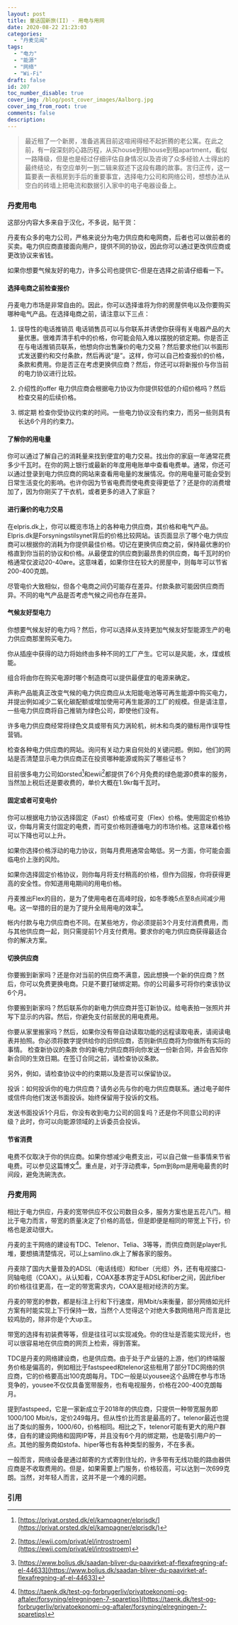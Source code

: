 ```yaml
---
layout: post
title: 童话国新旅(II) - 用电与用网
date: 2020-08-22 21:23:03
categories:
  - "丹麦见闻"
tags:
  - "电力"
  - "能源"
  - "网络"
  - "Wi-Fi"
draft: false
id: 207
toc_number_disable: true
cover_img: /blog/post_cover_images/Aalborg.jpg
cover_img_from_root: true
comments: false
description:
---
```


> 最近租了一个新房，准备逃离目前这喧闹得经不起折腾的老公寓。在此之前，有一段深刻的心路历程，从买house到租house到租apartment，看似一路降级，但是也是经过仔细评估自身情况以及咨询了众多经验人士得出的最终结论，有空应单列一到二辑来叙述下这段有趣的故事。言归正传，这一篇要表一表租房到手后的重要事宜，选择电力公司和网络公司，想想办法从空白的砖墙上把电流和数据引入家中的电子电器设备上。

### 丹麦用电

这部分内容大多来自于汉化，不多说，贴干货：

丹麦有众多的电力公司，严格来说分为电力供应商和电网商，后者也可以做前者的买卖。电力供应商直接面向用户，提供不同的协议，因此你可以通过更改供应商或更改协议来省钱。

如果你想要气候友好的电力，许多公司也提供它-但是在选择之前请仔细看一下。

#### 选择电商之前检查报价
丹麦电力市场是非常自由的。因此，你可以选择谁将为你的房屋供电以及你要购买哪种电气产品。在选择电商之前，请注意以下三点：

1. 误导性的电话推销员
电话销售员可以与你联系并诱使你获得有关电器产品的大量优惠。很难弄清手机中的价格，你可能会陷入难以摆脱的锁定期。你是否正在与电话推销员联系，他想向你出售廉价的电力交易？然后要求他们以书面形式发送要约和交付条款，然后再说“是”。这样，你可以自己检查报价的价格，条款和费用。你是否正在考虑更换供应商？然后，你还可以将新报价与你当前的电力协议进行比较。

2. 介绍性的offer
电力供应商会根据电力协议为你提供较低的介绍价格吗？然后检查交易的后续价格。

3. 绑定期
检查你受协议约束的时间。一些电力协议没有约束力，而另一些则具有长达6个月的约束力。

#### 了解你的用电量
你可以通过了解自己的消耗量来找到便宜的电力交易。找出你的家庭一年通常花费多少千瓦时。在你的网上银行或最新的年度用电账单中查看电费单。通常，你还可以通过登录到电力供应商的网站来查看用电量的发展情况。你的用电量可能会受到日常生活变化的影响。也许你因为节省电费而使电费变得更低了？还是你的消费增加了，因为你刚买了干衣机，或者更多的进入了家庭？

#### 进行廉价的电力交易
在elpris.dk上，你可以概览市场上的各种电力供应商，其价格和电气产品。Elpris.dk是Forsyningstilsynet背后的价格比较网站。该页面显示了哪个电力供应商可以根据你的消耗为你提供最佳价格。切记在更换供应商之前，保持最优惠的价格直到你当前的协议和价格。从最便宜的供应商到最昂贵的供应商，每千瓦时的价格通常仅波动20-40øre。这意味着，如果你住在较大的房屋中，则每年可以节省200-400克朗。

尽管电价大致相似，但各个电商之间仍可能存在差异。付款条款可能因供应商而异。不同的电气产品是否考虑气候之间也存在差异。

#### 气候友好型电力

你想要气候友好的电力吗？然后，你可以选择从支持更加气候友好型能源生产的电力供应商那里购买电力。

你从插座中获得的动力将始终由多种不同的工厂产生。它可以是风能，水，煤或核能。

组合将由你在购买电源时哪个制造商可以提供最便宜的电源来确定。

声称产品能真正改变气候的电力供应商应从太阳能电池等可再生能源中购买电力，并提出例如减少二氧化碳配额或增加使用可再生能源的工厂的规模。但是请注意，一些电力供应商将自己推销为绿色公司，即使他们没有。

许多电力供应商经常将绿色文具或带有风力涡轮机，树木和鸟类的徽标用作误导性营销。

检查各种电力供应商的网站。询问有关动力来自何处的关键问题。例如，他们的网站是否清楚显示电力供应商正在投资哪种能源或购买了哪些证书？

目前很多电力公司如orsted[^2]和ewii[^3]都提供了6个月免费的绿色能源0费率的服务，当然加上税后还是要收费的，单价大概在1.9kr每千瓦时。

#### 固定或者可变电价

你可以根据电力协议选择固定（Fast）价格或可变（Flex）价格。使用固定价格协议，你每月需支付固定的电费，而可变价格则遵循电力的市场价格。这意味着价格可以下降也可以上升。

如果你选择价格浮动的电力协议，则每月费用通常会略低。另一方面，你可能会面临电价上涨的风险。

如果你选择固定价格协议，则你每月将支付稍高的价格，但作为回报，你将获得更高的安全性。你知道用电期间的用电价格。

丹麦推出Flex的目的，是为了使用电者在高峰时段，如冬季晚5点至8点间减少用电。这一举措的目的是为了提升全局用电的效率[^5]。

帐内付款与电力供应商也不同。在某些地方，你必须提前3个月支付消费费用，而与其他供应商一起，则只需提前1个月支付费用。要求你的电力供应商获得最适合你的解决方案。

#### 切换供应商

你要搬到新家吗？还是你对当前的供应商不满意，因此想换一个新的供应商？然后，你可以免费更换电商。只是不要打破绑定期。你的公司最多可将你约束该协议6个月。

你要搬到新家吗？然后联系你的新电力供应商并签订新协议。给电表拍一张照片并写下显示的内容。然后，你避免支付前居民的用电费用。

你要从家里搬家吗？然后，如果你没有带自动读取功能的远程读取电表，请阅读电表并拍照。你必须将数字提供给你的旧供应商，否则新供应商将为你做所有实际的事情。
检查新协议的条款
你的新电力供应商将向你发送一份新合同，并会告知你新合同的生效日期。在签订合同之前，请检查协议条款。

另外，例如，请检查协议中的约束期以及是否可以保留协议。

投诉：如何投诉你的电力供应商？请务必先与你的电力供应商联系。通过电子邮件或信件向他们发送书面投诉。始终保留用于投诉的文档。

发送书面投诉1个月后，你没有收到电力公司的回复吗？还是你不同意公司的评级？此时，你可以向能源领域的上诉委员会投诉。

#### 节省消费
电费不仅取决于你的供应商。如果你想减少电费支出，可以自己做一些事情来节省电费。可以参见这篇博文[^4]。重点是，对于浮动费率，5pm到8pm是用电最贵的时间段，避免洗碗洗衣。

### 丹麦用网

相比于电力供应，丹麦的宽带供应不仅公司数目众多，服务方案也是五花八门。相比于电力而言，带宽的质量决定了价格的高低，但是即便是相同的带宽上下行，价格也是波动很大。

丹麦的主干网络的建设有TDC、Telenor、Telia、3等等，而供应商则是player扎堆，要想搞清楚情况，可以上samlino.dk上了解各家的服务。

丹麦除了国内大量普及的ADSL（电话线缆）和fiber（光缆）外，还有电视接口-同轴电缆（COAX）。从认知看，COAX基本界定于ADSL和fiber之间，因此fiber的价格往往更高，在一定的带宽需求内，COAX是相对经济的方案。

丹麦的带宽的参数，都是标注上行和下行速度，用Mbit/s来衡量，部分网络如光纤方案有时能实现上下行保持一致，当然个人觉得这个对绝大多数网络用户而言是比较鸡肋的，除非你是个大up主。

带宽的选择有初装费等等，但是往往可以实现减免。你的住址是否能实现光纤，也可以很容易地在供应商的网页上检索，得到答案。

TDC是丹麦的网络建设商，也是供应商。由于处于产业链的上游，他们的终端服务价格是偏高的，例如相比于fastspeed和telenor这些租用了部分TDC网络的供应商，它的价格要高出100克朗每月。TDC一般是以yousee这个品牌在参与市场竞争的，yousee不仅仅具备宽带服务，也有电视服务，价格在200-400克朗每月。

提到fastspeed，它是一家新成立于2018年的供应商，只提供一种带宽服务即1000/100 Mbit/s，定价249每月。但从性价比而言是最高的了。telenor最近也提出了类似的服务，1000/60，价格相同。相比之下，telenor可能有更大的用户群体，自有的建设网络和固网IP等，并且没有6个月的绑定期，也是吸引用户的一点。其他的服务商如stofa、hiper等也有各种类型的服务，不在多表。

一般而言，网络设备是通过邮寄的方式寄到住址的，许多带有无线功能的路由器供应商是不收取费用的。但是，如果需要上门服务，价格较高，可以达到一次699克朗。当然，对年轻人而言，这并不是一个难的问题。

### 引用
[^1]: [https://taenk.dk/test-og-forbrugerliv/privatoekonomi-og-aftaler/forsyning/el-find-den-bedste-aftale-dig](https://taenk.dk/test-og-forbrugerliv/privatoekonomi-og-aftaler/forsyning/el-find-den-bedste-aftale-dig)
[^2]: [https://privat.orsted.dk/el/kampagner/elprisdk/](https://privat.orsted.dk/el/kampagner/elprisdk/)
[^3]: [https://ewii.com/privat/el/introstroem](https://ewii.com/privat/el/introstroem)
[^4]: [https://taenk.dk/test-og-forbrugerliv/privatoekonomi-og-aftaler/forsyning/elregningen-7-sparetips](https://taenk.dk/test-og-forbrugerliv/privatoekonomi-og-aftaler/forsyning/elregningen-7-sparetips)
[^5]: [https://www.bolius.dk/saadan-bliver-du-paavirket-af-flexafregning-af-el-44633](https://www.bolius.dk/saadan-bliver-du-paavirket-af-flexafregning-af-el-44633)
